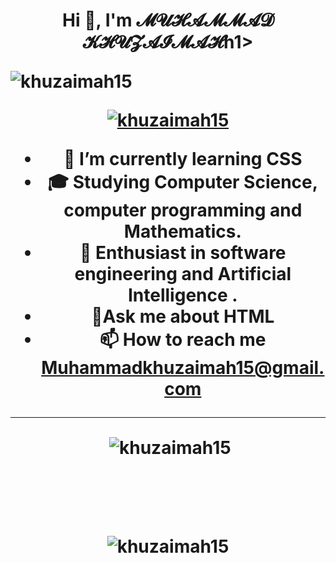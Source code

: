 <h1 align="center">Hi 👋, I'm 𝓜𝓤𝓗𝓐𝓜𝓜𝓐𝓓 𝓚𝓗𝓤𝓩𝓐𝓘𝓜𝓐𝓗h1>

<p align="left"> <img src="https://komarev.com/ghpvc/?username=khuzaimah15&label=Profile%20views&color=0e75b6&style=flat" alt="khuzaimah15" /> </p>

<p align="center"> <a href="https://github.com/ryo-ma/github-profile-trophy"><img src="https://github-profile-trophy.vercel.app/?username=khuzaimah15" alt="khuzaimah15" /></a> </p>

- 🔭 I’m currently learning **CSS**
- 🎓 Studying Computer Science, computer programming and Mathematics.
- 🌱 Enthusiast in software engineering and Artificial Intelligence .
-  💬Ask me about **HTML**
- 📫 How to reach me **Muhammadkhuzaimah15@gmail.com**
<hr />


<p>&nbsp;<img align="center" src="https://github-readme-stats.vercel.app/api?username=khuzaimah15&show_icons=true&locale=en" alt="khuzaimah15" /></p>

<br><br>

<p><img align="center" src="https://github-readme-streak-stats.herokuapp.com/?user=khuzaimah15&" alt="khuzaimah15" /></p>

<!---
KHUZAIMAH15/KHUZAIMAH15 is a ✨ special ✨ repository because its `README.md` (this file) appears on your GitHub profile.
You can click the Preview link to take a look at your changes.
--->
